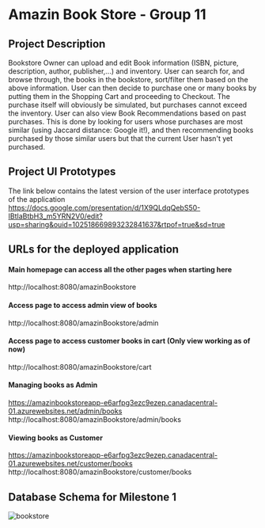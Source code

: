 # Amazin Book Store - Group 11

## Project Description
Bookstore Owner can upload and edit Book information (ISBN, picture, description, author, publisher,...) and inventory. User can search for, and browse through, the books in the bookstore, sort/filter them based on the above information. User can then decide to purchase one or many books by putting them in the Shopping Cart and proceeding to Checkout. The purchase itself will obviously be simulated, but purchases cannot exceed the inventory. User can also view Book Recommendations based on past purchases. This is done by looking for users whose purchases are most similar (using Jaccard distance: Google it!), and then recommending books purchased by those similar users but that the current User hasn't yet purchased.

## Project UI Prototypes
The link below contains the latest version of the user interface prototypes of the application
https://docs.google.com/presentation/d/1X9QLdqQebS50-IBtIaBtbH3_m5YRN2V0/edit?usp=sharing&ouid=102518669893232841637&rtpof=true&sd=true

## URLs for the deployed application
#### Main homepage can access all the other pages when starting here
http://localhost:8080/amazinBookstore
#### Access page to access admin view of books
http://localhost:8080/amazinBookstore/admin
#### Access page to access customer books in cart (Only view working as of now)
http://localhost:8080/amazinBookstore/cart

#### Managing books as Admin
https://amazinbookstoreapp-e6arfpg3ezc9ezep.canadacentral-01.azurewebsites.net/admin/books
http://localhost:8080/amazinBookstore/admin/books
#### Viewing books as Customer
https://amazinbookstoreapp-e6arfpg3ezc9ezep.canadacentral-01.azurewebsites.net/customer/books
http://localhost:8080/amazinBookstore/customer/books

## Database Schema for Milestone 1
![bookstore](https://github.com/user-attachments/assets/17560f8e-7ed9-4cb4-a62c-1d6a1d1f6d4b)
